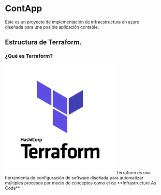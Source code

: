 # ContApp

Este es un proyecto de implementación de infraestructura en azure diseñada para una posible aplicación contable.

## Estructura de Terraform.

### ¿Qué es Terraform?
<img src="/img/Logo-Terraform.png">
Terraform es una herramienta de configuración de software diseñada para automatizar múltiples procesos  por medio de conceptos como el de **Infrastructure As Code**